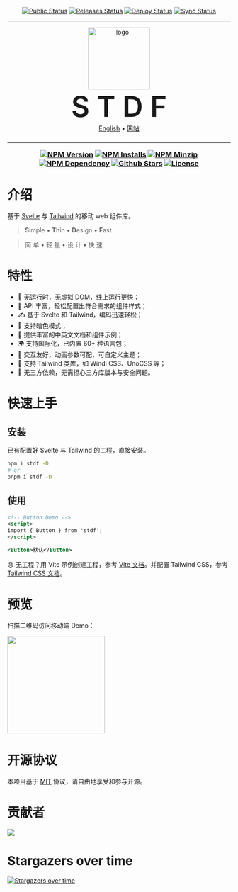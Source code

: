 <div align="center">

[![Public Status](https://github.com/dufu1991/stdf/actions/workflows/auto-public-npm.yml/badge.svg)](https://github.com/dufu1991/stdf/actions/workflows/auto-public-npm.yml)
[![Releases Status](https://github.com/dufu1991/stdf/actions/workflows/auto-releases.yml/badge.svg)](https://github.com/dufu1991/stdf/actions/workflows/auto-releases.yml)
[![Deploy Status](https://github.com/dufu1991/stdf/actions/workflows/auto-deploy-demo.yml/badge.svg)](https://github.com/dufu1991/stdf/actions/workflows/auto-deploy-demo.yml)
[![Sync Status](https://github.com/dufu1991/stdf/actions/workflows/auto-sync-demo.yml/badge.svg)](https://github.com/dufu1991/stdf/actions/workflows/auto-sync-demo.yml)

  <hr />
  <picture>
    <source media="(prefers-color-scheme: dark)" srcset="https://stdf.design/assets/favicon_logo_dark/android-chrome-512x512.png">
    <img src="https://stdf.design/assets/favicon_logo/android-chrome-512x512.png" alt="logo" width="140" height="auto" />
  </picture>
  <div style="font-size:4rem;font-weight:600">S T D F</div>
  <a href="https://github.com/dufu1991/stdf/blob/main/README_en.md" target="_blank">English</a>
  <span> • </span>
  <a href="https://stdf.design?lang=zh_CN" target="_blank">网站</a>
  <h3>
  <hr />
  
[![NPM Version](https://badgen.net/npm/v/stdf?color=b1322f)](https://www.npmjs.com/package/stdf)
[![NPM Installs](https://badgen.net/npm/dt/stdf?label=installs&icon=npm)](https://www.npmjs.com/package/stdf)
[![NPM Minzip](https://badgen.net/bundlephobia/minzip/stdf?label=minzip&icon=npm&color=d26027)](https://www.npmjs.com/package/stdf)
[![NPM Dependency](https://badgen.net/bundlephobia/dependency-count/stdf?label=dependency&icon=npm&color=7a4489)](https://www.npmjs.com/package/stdf)
[![Github Stars](https://badgen.net/github/stars/dufu1991/stdf?icon=github&color=202328)](https://github.com/dufu1991/stdf)
[![License](https://badgen.net/github/license/dufu1991/stdf)](https://github.com/dufu1991/stdf/blob/main/LICENSE)
</div>

# 介绍

基于 [Svelte](https://svelte.dev) 与 [Tailwind](https://www.tailwindcss.com) 的移动 web 组件库。

> **S**imple • **T**hin • **D**esign • **F**ast

> 简 单 • 轻 量 • 设 计 • 快 速

# 特性

-   🚀 无运行时，无虚拟 DOM，线上运行更快；
-   🧰 API 丰富，轻松配置出符合需求的组件样式；
-   ✍ 基于 Svelte 和 Tailwind，编码迅速轻松；
-   🍭 支持暗色模式；
-   📖 提供丰富的中英文文档和组件示例；
-   🌍 支持国际化，已内置 60+ 种语言包；
-   🫰 交互友好，动画参数可配，可自定义主题；
-   🤝 支持 Tailwind 类库，如 Windi CSS、UnoCSS 等；
-   🫡 无三方依赖，无需担心三方库版本与安全问题。

# 快速上手

## 安装

已有配置好 Svelte 与 Tailwind 的工程，直接安装。

```bash
npm i stdf -D
# or
pnpm i stdf -D
```

## 使用

```xml
<!-- Button Demo -->
<script>
import { Button } from 'stdf';
</script>

<Button>默认</Button>
```

😓 无工程？用 Vite 示例创建工程，参考 [Vite 文档](https://cn.vitejs.dev/guide/#scaffolding-your-first-vite-project)。并配置 Tailwind CSS，参考 [Tailwind CSS 文档](https://tailwindcss.com/docs/guides/vite)。

# 预览

扫描二维码访问移动端 Demo：

<picture>
  <source media="(prefers-color-scheme: dark)" srcset="https://stdf.design/assets/qr/demo_zh_dark.png">
  <img src="https://stdf.design/assets/qr/demo_zh.png" width="220" height="220" >
</picture>

# 开源协议

本项目基于 [MIT](https://github.com/dufu1991/stdf/blob/main/LICENSE) 协议，请自由地享受和参与开源。

# 贡献者

<a href="https://github.com/dufu1991/stdf/graphs/contributors">
  <img src="https://contrib.rocks/image?repo=dufu1991/stdf" />
</a>

# Stargazers over time

[![Stargazers over time](https://starchart.cc/dufu1991/stdf.svg)](https://starchart.cc/dufu1991/stdf)
